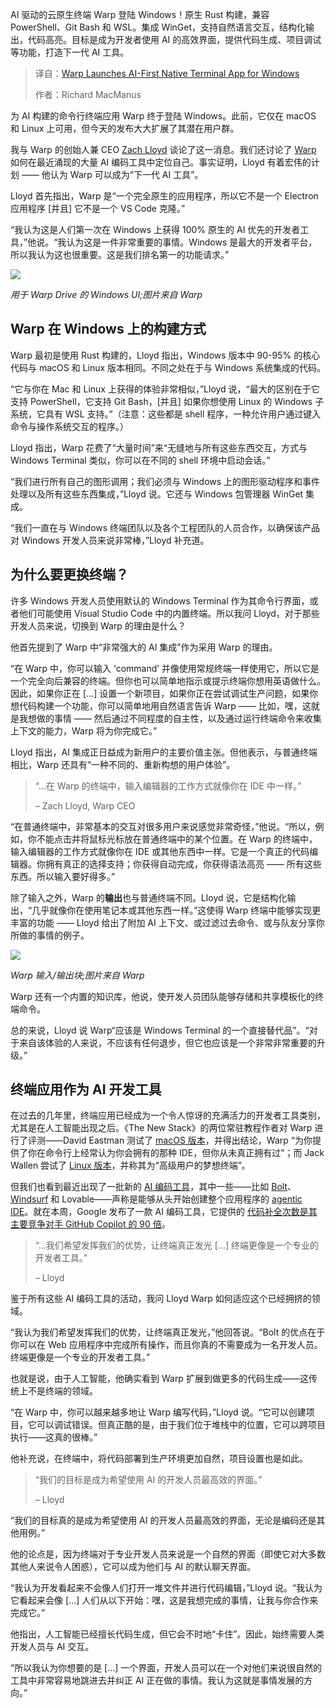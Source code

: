 <!--
title: Warp发布适用于Windows的AI优先原生终端应用
cover: https://cdn.thenewstack.io/media/2025/02/693db2de-warp-windows-feature-feb25.jpg
summary: AI 驱动的云原生终端 Warp 登陆 Windows！原生 Rust 构建，兼容 PowerShell、Git Bash 和 WSL。集成 WinGet，支持自然语言交互，结构化输出，代码高亮。目标是成为开发者使用 AI 的高效界面，提供代码生成、项目调试等功能，打造下一代 AI 工具。
-->

AI 驱动的云原生终端 Warp 登陆 Windows！原生 Rust 构建，兼容 PowerShell、Git Bash 和 WSL。集成 WinGet，支持自然语言交互，结构化输出，代码高亮。目标是成为开发者使用 AI 的高效界面，提供代码生成、项目调试等功能，打造下一代 AI 工具。

> 译自：[Warp Launches AI-First Native Terminal App for Windows](https://thenewstack.io/warp-launches-ai-first-native-terminal-app-for-windows/)
> 
> 作者：Richard MacManus

为 AI 构建的命令行终端应用 Warp 终于登陆 Windows。此前，它仅在 macOS 和 Linux 上可用，但今天的发布大大扩展了其潜在用户群。

我与 Warp 的创始人兼 CEO [Zach Lloyd](https://www.linkedin.com/in/zachlloyd/) 谈论了这一消息。我们还讨论了 [Warp](https://www.warp.dev/) 如何在最近涌现的大量 AI 编码工具中定位自己。事实证明，Lloyd 有着宏伟的计划 —— 他认为 Warp 可以成为“下一代 AI 工具”。

Lloyd 首先指出，Warp 是“一个完全原生的应用程序，所以它不是一个 Electron 应用程序 [并且] 它不是一个 VS Code 克隆。”

“我认为这是人们第一次在 Windows 上获得 100% 原生的 AI 优先的开发者工具，”他说。“我认为这是一件非常重要的事情。Windows 是最大的开发者平台，所以我认为这也很重要。这是我们排名第一的功能请求。”

![](https://cdn.thenewstack.io/media/2025/02/f599f594-warp-windows-drive-image2.jpg)

*用于 Warp Drive 的 Windows UI;图片来自 Warp*

## Warp 在 Windows 上的构建方式

Warp 最初是使用 Rust 构建的，Lloyd 指出，Windows 版本中 90-95% 的核心代码与 macOS 和 Linux 版本相同。不同之处在于与 Windows 系统集成的代码。

“它与你在 Mac 和 Linux 上获得的体验非常相似，”Lloyd 说，“最大的区别在于它支持 PowerShell，它支持 Git Bash，[并且] 如果你想使用 Linux 的 Windows 子系统，它具有 WSL 支持。”（注意：这些都是 shell 程序，一种允许用户通过键入命令与操作系统交互的程序。）

Lloyd 指出，Warp 花费了“大量时间”来“无缝地与所有这些东西交互，方式与 Windows Terminal 类似，你可以在不同的 shell 环境中启动会话。”

“我们进行所有自己的图形调用；我们必须与 Windows 上的图形驱动程序和事件处理以及所有这些东西集成，”Lloyd 说。它还与 Windows 包管理器 WinGet 集成。

“我们一直在与 Windows 终端团队以及各个工程团队的人员合作，以确保该产品对 Windows 开发人员来说非常棒，”Lloyd 补充道。

## 为什么要更换终端？

许多 Windows 开发人员使用默认的 Windows Terminal 作为其命令行界面，或者他们可能使用 Visual Studio Code 中的内置终端。所以我问 Lloyd，对于那些开发人员来说，切换到 Warp 的理由是什么？

他首先提到了 Warp 中“非常强大的 AI 集成”作为采用 Warp 的理由。

“在 Warp 中，你可以输入 ‘command’ 并像使用常规终端一样使用它，所以它是一个完全向后兼容的终端。但你也可以简单地指示或提示终端你想用英语做什么。因此，如果你正在 […] 设置一个新项目，如果你正在尝试调试生产问题，如果你想代码构建一个功能，你可以简单地用自然语言告诉 Warp —— 比如，嘿，这就是我想做的事情 —— 然后通过不同程度的自主性，以及通过运行终端命令来收集上下文的能力，Warp 将为你完成它。”

Lloyd 指出，AI 集成正日益成为新用户的主要价值主张。但他表示，与普通终端相比，Warp 还具有“一种不同的、重新构想的用户体验”。

> “…在 Warp 的终端中，输入编辑器的工作方式就像你在 IDE 中一样。”
>
> – Zach Lloyd, Warp CEO

“在普通终端中，非常基本的交互对很多用户来说感觉非常奇怪，”他说。“所以，例如，你不能点击并将鼠标光标放在普通终端中的某个位置。在 Warp 的终端中，输入编辑器的工作方式就像你在 IDE 或其他东西中一样。它是一个真正的代码编辑器。你拥有真正的选择支持；你获得自动完成，你获得语法高亮 —— 所有这些东西。所以输入要好得多。”

除了输入之外，Warp 的**输出**也与普通终端不同。Lloyd 说，它是结构化输出，“几乎就像你在使用笔记本或其他东西一样。”这使得 Warp 终端中能够实现更丰富的功能 —— Lloyd 给出了附加 AI 上下文、或过滤过去命令、或与队友分享你所做的事情的例子。

![](https://cdn.thenewstack.io/media/2025/02/443f7ba6-warp-windows-blocks-image2.jpg)

*Warp 输入/输出块;图片来自 Warp*

Warp 还有一个内置的知识库，他说，使开发人员团队能够存储和共享模板化的终端命令。

总的来说，Lloyd 说 Warp“应该是 Windows Terminal 的一个直接替代品”。“对于来自该体验的人来说，不应该有任何退步，但它也应该是一个非常非常重要的升级。”

## 终端应用作为 AI 开发工具

在过去的几年里，终端应用已经成为一个令人惊讶的充满活力的开发者工具类别，尤其是在人工智能出现之后。《The New Stack》的两位常驻教程作者对 Warp 进行了评测——David Eastman 测试了 [macOS 版本](https://thenewstack.io/a-review-of-warp-another-rust-based-terminal/)，并得出结论，Warp “为你提供了你在命令行上经常认为你会拥有的那种 IDE，但你从未真正拥有过”；而 Jack Wallen 尝试了 [Linux 版本](https://thenewstack.io/warp-is-a-power-users-dream-terminal-for-linux/)，并称其为“高级用户的梦想终端”。

但我们也看到最近出现了一批新的 [AI 编码工具](https://thenewstack.io/self-driving-software-solver-launches-autonomous-ai-coder/)，其中一些——比如 [Bolt](https://thenewstack.io/how-developers-are-using-bolt-a-fast-growing-ai-coding-tool/)、[Windsurf](https://thenewstack.io/windsurf-an-agentic-ide-that-thinks-and-codes-with-you/) 和 Lovable——声称是能够从头开始创建整个应用程序的 [agentic IDE](https://thenewstack.io/beyond-dx-developers-must-now-learn-agent-experience-ax/)。就在本周，Google 发布了一款 AI 编码工具，它提供的 [代码补全次数是其主要竞争对手 GitHub Copilot 的 90 倍](https://thenewstack.io/google-ai-coding-tool-now-free-with-90x-copilots-output/)。

> “…我们希望发挥我们的优势，让终端真正发光 […] 终端更像是一个专业的开发者工具。”
> 
> – Lloyd

鉴于所有这些 AI 编码工具的活动，我问 Lloyd Warp 如何适应这个已经拥挤的领域。

“我认为我们希望发挥我们的优势，让终端真正发光，”他回答说。“Bolt 的优点在于你可以在 Web 应用程序中完成所有操作，而且你真的不需要成为一名开发人员。终端更像是一个专业的开发者工具。”

也就是说，由于人工智能，他确实看到 Warp 扩展到做更多的代码生成——这传统上不是终端的领域。

“在 Warp 中，你可以越来越多地让 Warp 编写代码，”Lloyd 说。“它可以创建项目，它可以调试错误。但真正酷的是，由于我们位于堆栈中的位置，它可以跨项目执行——这真的很棒。”

他补充说，在终端中，将代码部署到生产环境更加自然，项目设置也是如此。

> “我们的目标是成为希望使用 AI 的开发人员最高效的界面。”
>
> – Lloyd

“我们的目标真的是成为希望使用 AI 的开发人员最高效的界面，无论是编码还是其他用例。”

他的论点是，因为终端对于专业开发人员来说是一个自然的界面（即使它对大多数其他人来说令人困惑），它可以成为他们与 AI 的默认聊天界面。

“我认为开发看起来不会像人们打开一堆文件并进行代码编辑，”Lloyd 说。“我认为它看起来会像 […] 人们从以下开始：嘿，这是我想完成的事情，让我与你合作来完成它。”

他指出，人工智能已经擅长代码生成，但它会不时地“卡住”。因此，始终需要人类开发人员与 AI 交互。

“所以我认为你想要的是 […] 一个界面，开发人员可以在一个对他们来说很自然的工具中非常容易地跳进去并纠正 AI 正在做的事情。我认为这就是事情发展的方向。”
